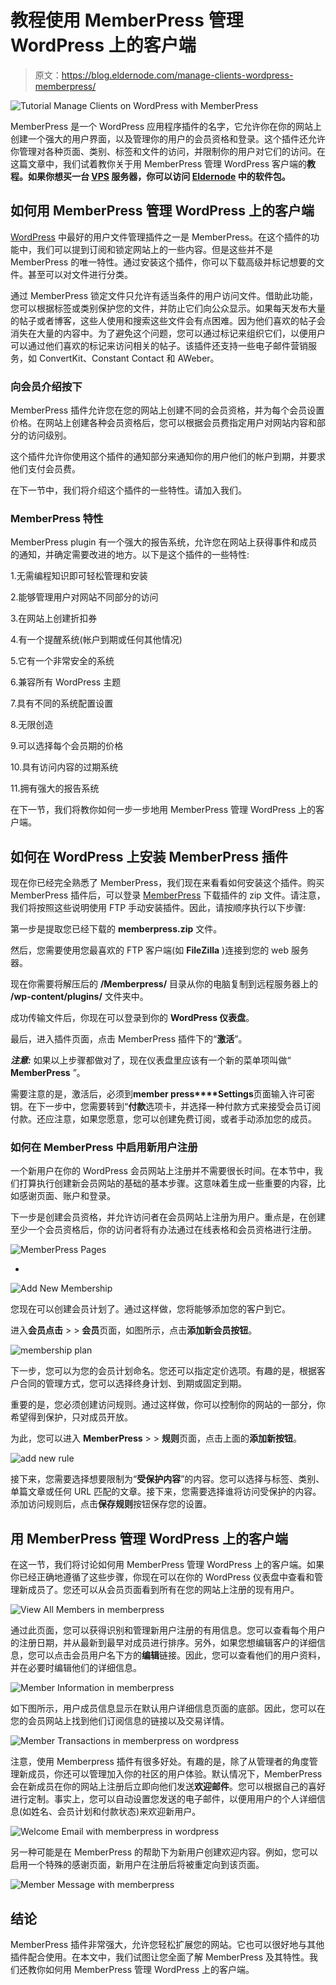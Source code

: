 # 教程使用 MemberPress 管理 WordPress 上的客户端

> 原文：<https://blog.eldernode.com/manage-clients-wordpress-memberpress/>

![Tutorial Manage Clients on WordPress with MemberPress](img/f33a75617ba16c05b43142f6fc5d68d9.png)

MemberPress 是一个 WordPress 应用程序插件的名字，它允许你在你的网站上创建一个强大的用户界面，以及管理你的用户的会员资格和登录。这个插件还允许你管理对各种页面、类别、标签和文件的访问，并限制你的用户对它们的访问。在这篇文章中，我们试着教你关于用 MemberPress 管理 WordPress 客户端的**教程。如果你想买一台 [VPS](https://eldernode.com/vps/) 服务器，你可以访问 [Eldernode](https://eldernode.com/) 中的软件包。**

## **如何用 MemberPress 管理 WordPress 上的客户端**

[WordPress](https://blog.eldernode.com/tag/wordpress/) 中最好的用户文件管理插件之一是 MemberPress。在这个插件的功能中，我们可以提到订阅和锁定网站上的一些内容。但是这些并不是 MemberPress 的唯一特性。通过安装这个插件，你可以下载高级并标记想要的文件。甚至可以对文件进行分类。

通过 MemberPress 锁定文件只允许有适当条件的用户访问文件。借助此功能，您可以根据标签或类别保护您的文件，并防止它们向公众显示。如果每天发布大量的帖子或者博客，这些人使用和搜索这些文件会有点困难。因为他们喜欢的帖子会消失在大量的内容中。为了避免这个问题，您可以通过标记来组织它们，以便用户可以通过他们喜欢的标记来访问相关的帖子。该插件还支持一些电子邮件营销服务，如 ConvertKit、Constant Contact 和 AWeber。

### **向会员介绍按下**

MemberPress 插件允许您在您的网站上创建不同的会员资格，并为每个会员设置价格。在网站上创建各种会员资格后，您可以根据会员费指定用户对网站内容和部分的访问级别。

这个插件允许你使用这个插件的通知部分来通知你的用户他们的帐户到期，并要求他们支付会员费。

在下一节中，我们将介绍这个插件的一些特性。请加入我们。

### **MemberPress 特性**

MemberPress plugin 有一个强大的报告系统，允许您在网站上获得事件和成员的通知，并确定需要改进的地方。以下是这个插件的一些特性:

1.无需编程知识即可轻松管理和安装

2.能够管理用户对网站不同部分的访问

3.在网站上创建折扣券

4.有一个提醒系统(帐户到期或任何其他情况)

5.它有一个非常安全的系统

6.兼容所有 WordPress 主题

7.具有不同的系统配置设置

8.无限创造

9.可以选择每个会员期的价格

10.具有访问内容的过期系统

11.拥有强大的报告系统

在下一节，我们将教你如何一步一步地用 MemberPress 管理 WordPress 上的客户端。

## **如何在 WordPress 上安装 MemberPress 插件**

现在你已经完全熟悉了 MemberPress，我们现在来看看如何安装这个插件。购买 MemberPress 插件后，可以登录 [MemberPress](https://www.memberpress.com/) 下载插件的 zip 文件。请注意，我们将按照这些说明使用 FTP 手动安装插件。因此，请按顺序执行以下步骤:

第一步是提取您已经下载的 **memberpress.zip** 文件。

然后，您需要使用您最喜欢的 FTP 客户端(如 **FileZilla** )连接到您的 web 服务器。

现在你需要将解压后的 **/Memberpress/** 目录从你的电脑复制到远程服务器上的 **/wp-content/plugins/** 文件夹中。

成功传输文件后，你现在可以登录到你的 **WordPress 仪表盘**。

最后，进入插件页面，点击 MemberPress 插件下的“**激活**”。

***注意:*** 如果以上步骤都做对了，现在仪表盘里应该有一个新的菜单项叫做“ **MemberPress** ”。

需要注意的是，激活后，必须到**member press****Settings**页面输入许可密钥。在下一步中，您需要转到“**付款**选项卡，并选择一种付款方式来接受会员订阅付款。还应注意，如果您愿意，您可以创建免费订阅，或者手动添加您的成员。

### **如何在 MemberPress** 中启用新用户注册

一个新用户在你的 WordPress 会员网站上注册并不需要很长时间。在本节中，我们打算执行创建新会员网站的基础的基本步骤。这意味着生成一些重要的内容，比如感谢页面、账户和登录。

下一步是创建会员资格，并允许访问者在会员网站上注册为用户。重点是，在创建至少一个会员资格后，你的访问者将有办法通过在线表格和会员资格进行注册。

![MemberPress Pages](img/3947d1b03c9f7a254a75a15663762f97.png)

*

![Add New Membership](img/90d019db69a4c0c205b3ff6e8aa570a1.png)

您现在可以创建会员计划了。通过这样做，您将能够添加您的客户到它。

进入**会员点击** > > **会员**页面，如图所示，点击**添加新会员按钮**。

![membership plan](img/c09c96749b1597a7910587606dacd322.png)

下一步，您可以为您的会员计划命名。您还可以指定定价选项。有趣的是，根据客户合同的管理方式，您可以选择终身计划、到期或固定到期。

重要的是，您必须创建访问规则。通过这样做，你可以控制你的网站的一部分，你希望得到保护，只对成员开放。

为此，您可以进入 **MemberPress** > > **规则**页面，点击上面的**添加新按钮**。

![add new rule](img/d156d6b8523430821f0fc1cc4f188944.png)

接下来，您需要选择想要限制为“**受保护内容**”的内容。您可以选择与标签、类别、单篇文章或任何 URL 匹配的文章。接下来，您需要选择谁将访问受保护的内容。添加访问规则后，点击**保存规则**按钮保存您的设置。

## **用 MemberPress 管理 WordPress 上的客户端**

在这一节，我们将讨论如何用 MemberPress 管理 WordPress 上的客户端。如果你已经正确地遵循了这些步骤，你现在可以在你的 WordPress 仪表盘中查看和管理新成员了。您还可以从会员页面看到所有在您的网站上注册的现有用户。

![View All Members in memberpress](img/7e1f805577b416866ff0c0f67aba1385.png)

通过此页面，您可以获得识别和管理新用户注册的有用信息。您可以查看每个用户的注册日期，并从最新到最早对成员进行排序。另外，如果您想编辑客户的详细信息，您可以点击会员用户名下方的**编辑**链接。因此，您可以查看他们的用户资料，并在必要时编辑他们的详细信息。

![Member Information in memberpress](img/7886568411f08e5c1469a5ce9b67172f.png)

如下图所示，用户成员信息显示在默认用户详细信息页面的底部。因此，您可以在您的会员网站上找到他们订阅信息的链接以及交易详情。

![Member Transactions in memberpress on wordpress](img/9609d85c55fa371b6a6bec12400dce0c.png)

注意，使用 Memberpress 插件有很多好处。有趣的是，除了从管理者的角度管理新成员，你还可以管理加入你的社区的用户体验。默认情况下，MemberPress 会在新成员在你的网站上注册后立即向他们发送**欢迎邮件**。您可以根据自己的喜好进行定制。事实上，您可以自动设置您发送的电子邮件，以便用用户的个人详细信息(如姓名、会员计划和付款状态)来欢迎新用户。

![Welcome Email with memberpress in wordpress](img/6dc8f9699bc31ceb0b8f9047ebfa3269.png)

另一种可能是在 MemberPress 的帮助下为新用户创建欢迎内容。例如，您可以启用一个特殊的感谢页面，新用户在注册后将被重定向到该页面。

![Member Message with memberpress](img/89852da292bf4b25ec4a42497a9e3d82.png)

## 结论

MemberPress 插件非常强大，允许您轻松扩展您的网站。它也可以很好地与其他插件配合使用。在本文中，我们试图让您全面了解 MemberPress 及其特性。我们还教你如何用 MemberPress 管理 WordPress 上的客户端。